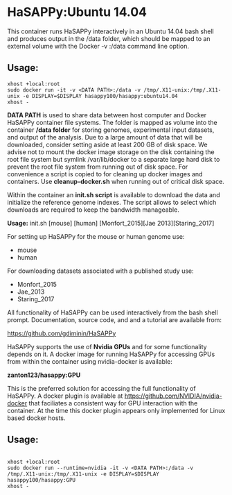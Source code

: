 # HaSAPPy:Ubuntu 14.04

This container runs HaSAPPy interactively in an Ubuntu 14.04 bash shell and produces output in the /data folder, which should be mapped to an external volume with the Docker -v <DATA PATH>:/data command line option.

## Usage:

```
xhost +local:root
sudo docker run -it -v <DATA PATH>:/data -v /tmp/.X11-unix:/tmp/.X11-unix -e DISPLAY=$DISPLAY hasappy100/hasappy:ubuntu14.04
xhost -

```


**DATA PATH** is used to share data between host computer and Docker HaSAPPy container file systems. The folder is mapped as volume into the container **/data folder** for storing genomes, experimental input datasets, and output of the analysis. Due to a large amount of data that will be downloaded, consider setting aside at least 200 GB of disk space. We advise not to mount the docker image storage on the disk containing the root file system but symlink /var/lib/docker to a separate large hard disk to prevent the root file system from running out of disk space.
For convenience a script is copied to <DATA PATH> for cleaning up docker images and containers. Use **cleanup-docker.sh** when running out of critical disk space.

Within the container an **init.sh script** is available to download the data and initialize the reference genome indexes. The script allows to select which downloads are required to keep the bandwidth manageable.

**Usage:**
init.sh [mouse] [human] [Monfort_2015][Jae 2013][Staring_2017]

For setting up HaSAPPy for the mouse or human genome use:
- mouse
- human

For downloading datasets associated with a published study use:
- Monfort_2015
- Jae_2013
- Staring_2017

All functionality of HaSAPPy can  be used interactively from the bash shell prompt. Documentation, source code, and and a tutorial are available from:

https://github.com/gdiminin/HaSAPPy

HaSAPPy supports the use of **Nvidia GPUs** and for some functionality depends on it. A docker image for running HaSAPPy for accessing GPUs from within the container using nvidia-docker is available:

**zanton123/hasappy:GPU**

This is the preferred solution for accessing the full functionality of HaSAPPy. A docker plugin is available at https://github.com/NVIDIA/nvidia-docker that faciliates a consistent way for GPU interaction with the container. At the time this docker plugin appears only implemented for Linux based docker hosts.

## Usage:
```

xhost +local:root
sudo docker run --runtime=nvidia -it -v <DATA PATH>:/data -v /tmp/.X11-unix:/tmp/.X11-unix -e DISPLAY=$DISPLAY hasappy100/hasappy:GPU
xhost -
```
